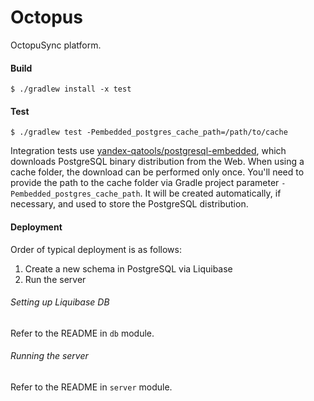 # Octopus

OctopuSync platform.

#### Build

```
$ ./gradlew install -x test
```

#### Test

```
$ ./gradlew test -Pembedded_postgres_cache_path=/path/to/cache
```

Integration tests use [yandex-qatools/postgresql-embedded](https://github.com/yandex-qatools/postgresql-embedded), which downloads PostgreSQL binary distribution from the Web. When using a cache folder, the download can be performed only once. You'll need to provide the path to the cache folder via Gradle project parameter `-Pembedded_postgres_cache_path`. It will be created automatically, if necessary, and used to store the PostgreSQL distribution.

#### Deployment

Order of typical deployment is as follows:

1) Create a new schema in PostgreSQL via Liquibase
2) Run the server

###### Setting up Liquibase DB

Refer to the README in `db` module.

###### Running the server

Refer to the README in `server` module.